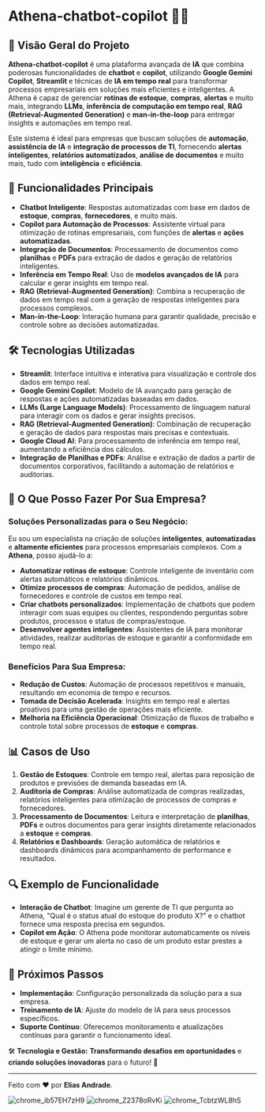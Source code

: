 # Athena-chatbot-copilot 🚀🤖

## 🚨 **Visão Geral do Projeto**
**Athena-chatbot-copilot** é uma plataforma avançada de **IA** que combina poderosas funcionalidades de **chatbot** e **copilot**, utilizando **Google Gemini Copilot**, **Streamlit** e técnicas de **IA em tempo real** para transformar processos empresariais em soluções mais eficientes e inteligentes. A Athena é capaz de gerenciar **rotinas de estoque**, **compras**, **alertas** e muito mais, integrando **LLMs**, **inferência de computação em tempo real**, **RAG (Retrieval-Augmented Generation)** e **man-in-the-loop** para entregar insights e automações em tempo real.

Este sistema é ideal para empresas que buscam soluções de **automação**, **assistência de IA** e **integração de processos de TI**, fornecendo **alertas inteligentes**, **relatórios automatizados**, **análise de documentos** e muito mais, tudo com **inteligência** e **eficiência**.

## 🔧 **Funcionalidades Principais**
- **Chatbot Inteligente**: Respostas automatizadas com base em dados de **estoque**, **compras**, **fornecedores**, e muito mais.
- **Copilot para Automação de Processos**: Assistente virtual para otimização de rotinas empresariais, com funções de **alertas** e **ações automatizadas**.
- **Integração de Documentos**: Processamento de documentos como **planilhas** e **PDFs** para extração de dados e geração de relatórios inteligentes.
- **Inferência em Tempo Real**: Uso de **modelos avançados de IA** para calcular e gerar insights em tempo real.
- **RAG (Retrieval-Augmented Generation)**: Combina a recuperação de dados em tempo real com a geração de respostas inteligentes para processos complexos.
- **Man-in-the-Loop**: Interação humana para garantir qualidade, precisão e controle sobre as decisões automatizadas.

## 🛠️ **Tecnologias Utilizadas**
- **Streamlit**: Interface intuitiva e interativa para visualização e controle dos dados em tempo real.
- **Google Gemini Copilot**: Modelo de IA avançado para geração de respostas e ações automatizadas baseadas em dados.
- **LLMs (Large Language Models)**: Processamento de linguagem natural para interagir com os dados e gerar insights precisos.
- **RAG (Retrieval-Augmented Generation)**: Combinação de recuperação e geração de dados para respostas mais precisas e contextuais.
- **Google Cloud AI**: Para processamento de inferência em tempo real, aumentando a eficiência dos cálculos.
- **Integração de Planilhas e PDFs**: Análise e extração de dados a partir de documentos corporativos, facilitando a automação de relatórios e auditorias.

## 🚀 **O Que Posso Fazer Por Sua Empresa?**
### **Soluções Personalizadas para o Seu Negócio**:
Eu sou um especialista na criação de soluções **inteligentes**, **automatizadas** e **altamente eficientes** para processos empresariais complexos. Com a **Athena**, posso ajudá-lo a:
- **Automatizar rotinas de estoque**: Controle inteligente de inventário com alertas automáticos e relatórios dinâmicos.
- **Otimize processos de compras**: Automação de pedidos, análise de fornecedores e controle de custos em tempo real.
- **Criar chatbots personalizados**: Implementação de chatbots que podem interagir com suas equipes ou clientes, respondendo perguntas sobre produtos, processos e status de compras/estoque.
- **Desenvolver agentes inteligentes**: Assistentes de IA para monitorar atividades, realizar auditorias de estoque e garantir a conformidade em tempo real.

### **Benefícios Para Sua Empresa**:
- **Redução de Custos**: Automação de processos repetitivos e manuais, resultando em economia de tempo e recursos.
- **Tomada de Decisão Acelerada**: Insights em tempo real e alertas proativos para uma gestão de operações mais eficiente.
- **Melhoria na Eficiência Operacional**: Otimização de fluxos de trabalho e controle total sobre processos de **estoque** e **compras**.

## 📊 **Casos de Uso**
1. **Gestão de Estoques**: Controle em tempo real, alertas para reposição de produtos e previsões de demanda baseadas em IA.
2. **Auditoria de Compras**: Análise automatizada de compras realizadas, relatórios inteligentes para otimização de processos de compras e fornecedores.
3. **Processamento de Documentos**: Leitura e interpretação de **planilhas**, **PDFs** e outros documentos para gerar insights diretamente relacionados a **estoque** e **compras**.
4. **Relatórios e Dashboards**: Geração automática de relatórios e dashboards dinâmicos para acompanhamento de performance e resultados.

## 🔍 **Exemplo de Funcionalidade**
- **Interação de Chatbot**: Imagine um gerente de TI que pergunta ao Athena, "Qual é o status atual do estoque do produto X?" e o chatbot fornece uma resposta precisa em segundos.
- **Copilot em Ação**: O Athena pode monitorar automaticamente os níveis de estoque e gerar um alerta no caso de um produto estar prestes a atingir o limite mínimo.

## 📅 **Próximos Passos**
- **Implementação**: Configuração personalizada da solução para a sua empresa.
- **Treinamento de IA**: Ajuste do modelo de IA para seus processos específicos.
- **Suporte Contínuo**: Oferecemos monitoramento e atualizações contínuas para garantir o funcionamento ideal.


🛠️ **Tecnologia e Gestão:** **Transformando desafios em oportunidades** e **criando soluções inovadoras** para o futuro! 🚀

---

Feito com ❤️ por **Elias Andrade**.


![chrome_ib57EH7zH9](https://github.com/user-attachments/assets/506300e7-11ef-4e1d-bd8f-ae28713a3a2e)
![chrome_Z2378oRvKi](https://github.com/user-attachments/assets/3a261a06-845a-4468-bf01-6f925c9a5bc0)
![chrome_TcbtzWL8hS](https://github.com/user-attachments/assets/73be357b-dd04-4258-abf8-7d9eb301d8be)
